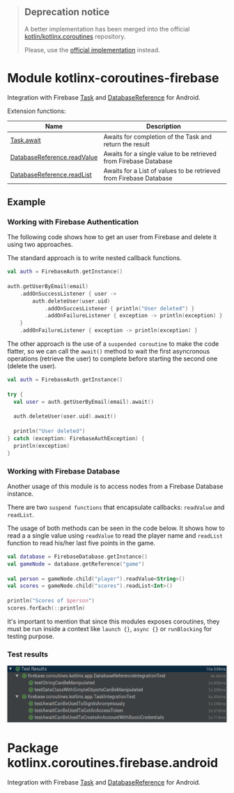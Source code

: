 > ## Deprecation notice
> A better implementation has been merged into the official [kotlin/kotlinx.coroutines](https://github.com/kotlin/kotlinx.coroutines) repository.
> 
> Please, use the [official implementation](https://github.com/Kotlin/kotlinx.coroutines/tree/master/integration/kotlinx-coroutines-play-services) instead.

# Module kotlinx-coroutines-firebase

Integration with Firebase [Task](https://developers.google.com/android/reference/com/google/android/gms/tasks/Task) and [DatabaseReference](https://firebase.google.com/docs/reference/android/com/google/firebase/database/DatabaseReference) for Android.

Extension functions:

| **Name** | **Description**
| -------- | ---------------
| [Task.await][com.google.android.gms.tasks.Task.await] | Awaits for completion of the Task and return the result
| [DatabaseReference.readValue][com.google.firebase.database.DatabaseReference.readValue] | Awaits for a single value to be retrieved from Firebase Database
| [DatabaseReference.readList][com.google.firebase.database.DatabaseReference.readList] | Awaits for a List of values to be retrieved from Firebase Database

## Example

### Working with Firebase Authentication

The following code shows how to get an user from Firebase and delete it using two approaches.

The standard approach is to write nested callback functions.

```kotlin
val auth = FirebaseAuth.getInstance()

auth.getUserByEmail(email)
    .addOnSuccessListener { user ->
        auth.deleteUser(user.uid)
            .addOnSuccesListener { println("User deleted") }
            .addOnFailureListener { exception -> println(exception) }
    }
    .addOnFailureListener { exception -> println(exception) }
```

The other approach is the use of a `suspended coroutine` to make the code flatter, so we can call the `await()` method
to wait the first asyncronous operations (retrieve the user) to complete before starting the second one (delete the user).

```kotlin
val auth = FirebaseAuth.getInstance()

try {
  val user = auth.getUserByEmail(email).await()

  auth.deleteUser(user.uid).await()

  println("User deleted")
} catch (exception: FirebaseAuthException) {
  println(exception)
}
```

### Working with Firebase Database

Another usage of this module is to access nodes from a Firebase Database instance.

There are two `suspend functions` that encapsulate callbacks: `readValue` and `readList`.

The usage of both methods can be seen in the code below. It shows how to read a a single value using `readValue`
 to read the player name and `readList` function to read his/her last five points in the game. 

```kotlin
val database = FirebaseDatabase.getInstance()
val gameNode = database.getReference("game")
 
val person = gameNode.child("player").readValue<String>()
val scores = gameNode.child("scores").readList<Int>()
 
println("Scores of $person")
scores.forEach(::println)
```

It's important to mention that since this modules exposes coroutines, 
they must be run inside a context like `launch {}`, `async {}` or `runBlocking` for testing purpose.

### Test results

![JUnit test report](.art/test-results.png)

# Package kotlinx.coroutines.firebase.android

Integration with Firebase [Task](https://developers.google.com/android/reference/com/google/android/gms/tasks/Task) and [DatabaseReference](https://firebase.google.com/docs/reference/android/com/google/firebase/database/DatabaseReference) for Android.

<!--- MODULE kotlinx-coroutines-core -->
<!--- INDEX kotlinx.coroutines.firebase.android -->
[com.google.android.gms.tasks.Task.await]: https://kotlin.github.io/kotlinx.coroutines/kotlinx-coroutines-guava/kotlinx.coroutines.experimental.guava/kotlinx.coroutines.experimental.-deferred/as-listenable-future.html
[com.google.firebase.database.DatabaseReference.readValue]: https://kotlin.github.io/kotlinx.coroutines/kotlinx-coroutines-firebase/kotlinx.coroutines.experimental.firebase.android/com.google.common.util.concurrent.-listenable-future/index.html
[com.google.firebase.database.DatabaseReference.readList]: https://kotlin.github.io/kotlinx.coroutines/kotlinx-coroutines-guava/kotlinx.coroutines.experimental.guava/com.google.common.util.concurrent.-listenable-future/await.html
<!--- END -->
